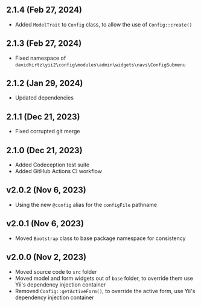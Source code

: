 ## 2.1.4 (Feb 27, 2024)

- Added `ModelTrait` to `Config` class, to allow the use of `Config::create()`

## 2.1.3 (Feb 27, 2024)

- Fixed namespace of `davidhirtz\yii2\config\modules\admin\widgets\navs\ConfigSubmenu`

## 2.1.2 (Jan 29, 2024)

- Updated dependencies

## 2.1.1 (Dec 21, 2023)

- Fixed corrupted git merge

## 2.1.0 (Dec 21, 2023)

- Added Codeception test suite
- Added GitHub Actions CI workflow

## v2.0.2 (Nov 6, 2023)

- Using the new `@config` alias for the `configFile` pathname

## v2.0.1 (Nov 6, 2023)

- Moved `Bootstrap` class to base package namespace for consistency

## v2.0.0 (Nov 2, 2023)

- Moved source code to `src` folder
- Moved model and form widgets out of `base` folder, to override them use Yii's dependency injection
  container
- Removed `Config::getActiveForm()`, to override the active form, use Yii's dependency injection
  container